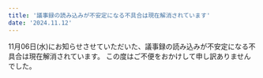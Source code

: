 ```yaml
---
title: '議事録の読み込みが不安定になる不具合は現在解消されています'
date: '2024.11.12'
---
```


11月06日(水)にお知らせさせていただいた、議事録の読み込みが不安定になる不具合は現在解消されています。
この度はご不便をおかけして申し訳ありませんでした。
